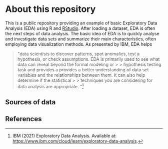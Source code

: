 # About this repository
This is a public repository providing an example of basic Exploratory Data Analysis (EDA) using R and [RStudio](https://www.rstudio.com). After loading a dataset, EDA is often the next steps of data analysis. The basic idea of EDA is to quickly analyse and investigate data sets and summarize their main characteristics, often employing data visualization methods. As presented by IBM, EDA helps 

> "data scientists to discover patterns, spot anomalies, test a hypothesis, or check assumptions. EDA is primarily used to see what data can reveal beyond the formal modeling or > > hypothesis testing task and provides a provides a better understanding of data set variables and the relationships between them. It can also help determine if the statistical > > techniques you are considering for data analysis are appropriate. "[^EDA]

[^EDA]: IBM (2021) Exploratory Data Analysis. Available at: https://www.ibm.com/cloud/learn/exploratory-data-analysis.



## Sources of data



## References

